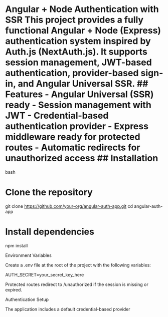 # Angular + Node Authentication with SSR This project provides a fully functional Angular + Node (Express) authentication system inspired by Auth.js (NextAuth.js). It supports session management, JWT-based authentication, provider-based sign-in, and Angular Universal SSR. ## Features - Angular Universal (SSR) ready - Session management with JWT - Credential-based authentication provider - Express middleware ready for protected routes - Automatic redirects for unauthorized access ## Installation

bash

# Clone the repository

git clone https://github.com/your-org/angular-auth-app.git
cd angular-auth-app

# Install dependencies

npm install

Environment Variables

Create a .env file at the root of the project with the following variables:

AUTH_SECRET=your_secret_key_here

Protected routes redirect to /unauthorized if the session is missing or expired.

Authentication Setup

The application includes a default credential-based provider
